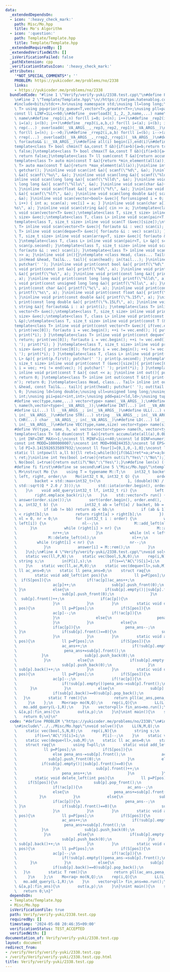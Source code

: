 ```yaml
---
data:
  _extendedDependsOn:
  - icon: ':heavy_check_mark:'
    path: Misc/Mo.hpp
    title: Mo's Algorithm
  - icon: ':question:'
    path: Template/Template.hpp
    title: Template/Template.hpp
  _extendedRequiredBy: []
  _extendedVerifiedWith: []
  _isVerificationFailed: false
  _pathExtension: cpp
  _verificationStatusIcon: ':heavy_check_mark:'
  attributes:
    '*NOT_SPECIAL_COMMENTS*': ''
    PROBLEM: https://yukicoder.me/problems/no/2338
    links:
    - https://yukicoder.me/problems/no/2338
  bundledCode: "#line 1 \"Verify/verify-yuki/2338.test.cpp\"\n#define PROBLEM \"https://yukicoder.me/problems/no/2338\"\
    \n#line 2 \"Template/Template.hpp\"\n//https://tatyam.hatenablog.com/entry/2019/12/15/003634\n\
    #include<bits/stdc++.h>\nusing namespace std;\nusing ll=long long;\ntemplate<class\
    \ T> using pq=priority_queue<T,vector<T>,greater<T>>;\nusing pll=pair<ll,ll>;\n\
    const ll LINF=1LL<<60;\n#define _overload3(_1,_2,_3,name,...) name\n#define _overload4(_1,_2,_3,_4,name,...)\
    \ name\n#define _rep1(i,n) for(ll i=0; i<(n); i++)\n#define _rep2(i,a,b) for(ll\
    \ i=(a); i<(b); i++)\n#define _rep3(i,a,b,c) for(ll i=(a); i<(b); i+=(c))\n#define\
    \ rep(...) _overload4(__VA_ARGS__,_rep3,_rep2,_rep1)(__VA_ARGS__)\n#define _rrep1(i,n)\
    \ for(ll i=(n); i-->0;)\n#define _rrep2(i,a,b) for(ll i=(b); i-->(a);)\n#define\
    \ rrep(...) _overload3(__VA_ARGS__,_rrep2,_rrep1)(__VA_ARGS__)\n#define each(i,...)\
    \ for(auto&& i:__VA_ARGS__)\n#define all(i) begin(i),end(i)\n#define rall(i) rbegin(i),rend(i)\n\
    template<class T> bool chmin(T &a,const T &b){if(a>b){a=b;return true;}else return\
    \ false;}\ntemplate<class T> bool chmax(T &a,const T &b){if(a<b){a=b;return true;}else\
    \ return false;}\ntemplate<class T> ll sum(const T &a){return accumulate(all(a),0LL);}\n\
    template<class T> auto min(const T &a){return *min_element(all(a));}\ntemplate<class\
    \ T> auto max(const T &a){return *max_element(all(a));}\ninline int scan(){ return\
    \ getchar(); }\ninline void scan(int &a){ scanf(\"%d\", &a); }\ninline void scan(unsigned\
    \ &a){ scanf(\"%u\", &a); }\ninline void scan(long &a){ scanf(\"%ld\", &a); }\n\
    inline void scan(long long &a){ scanf(\"%lld\", &a); }\ninline void scan(unsigned\
    \ long long &a){ scanf(\"%llu\", &a); }\ninline void scan(char &a){ cin >> a;\
    \ }\ninline void scan(float &a){ scanf(\"%f\", &a); }\ninline void scan(double\
    \ &a){ scanf(\"%lf\", &a); }\ninline void scan(long double &a){ scanf(\"%Lf\"\
    , &a); }\ninline void scan(vector<bool> &vec){ for(unsigned i = 0; i < vec.size();\
    \ i++) { int a; scan(a); vec[i] = a; } }\ninline void scan(char a[]){ scanf(\"\
    %s\", a); }\ninline void scan(string &a){ cin >> a; }\ntemplate<class T> inline\
    \ void scan(vector<T> &vec);\ntemplate<class T, size_t size> inline void scan(array<T,\
    \ size> &vec);\ntemplate<class T, class L> inline void scan(pair<T, L> &p);\n\
    template<class T, size_t size> inline void scan(T (&vec)[size]);\ntemplate<class\
    \ T> inline void scan(vector<T> &vec){ for(auto &i : vec) scan(i); }\ntemplate<class\
    \ T> inline void scan(deque<T> &vec){ for(auto &i : vec) scan(i); }\ntemplate<class\
    \ T, size_t size> inline void scan(array<T, size> &vec){ for(auto &i : vec) scan(i);\
    \ }\ntemplate<class T, class L> inline void scan(pair<T, L> &p){ scan(p.first);\
    \ scan(p.second); }\ntemplate<class T, size_t size> inline void scan(T (&vec)[size]){\
    \ for(auto &i : vec) scan(i); }\ntemplate<class T> inline void scan(T &a){ cin\
    \ >> a; }\ninline void in(){}\ntemplate <class Head, class... Tail> inline void\
    \ in(Head &head, Tail&... tail){ scan(head); in(tail...); }\ninline void print(){\
    \ putchar(' '); }\ninline void print(const bool &a){ printf(\"%d\", a); }\ninline\
    \ void print(const int &a){ printf(\"%d\", a); }\ninline void print(const unsigned\
    \ &a){ printf(\"%u\", a); }\ninline void print(const long &a){ printf(\"%ld\"\
    , a); }\ninline void print(const long long &a){ printf(\"%lld\", a); }\ninline\
    \ void print(const unsigned long long &a){ printf(\"%llu\", a); }\ninline void\
    \ print(const char &a){ printf(\"%c\", a); }\ninline void print(const char a[]){\
    \ printf(\"%s\", a); }\ninline void print(const float &a){ printf(\"%.15f\", a);\
    \ }\ninline void print(const double &a){ printf(\"%.15f\", a); }\ninline void\
    \ print(const long double &a){ printf(\"%.15Lf\", a); }\ninline void print(const\
    \ string &a){ for(auto&& i : a) print(i); }\ntemplate<class T> inline void print(const\
    \ vector<T> &vec);\ntemplate<class T, size_t size> inline void print(const array<T,\
    \ size> &vec);\ntemplate<class T, class L> inline void print(const pair<T, L>\
    \ &p);\ntemplate<class T, size_t size> inline void print(const T (&vec)[size]);\n\
    template<class T> inline void print(const vector<T> &vec){ if(vec.empty()) return;\
    \ print(vec[0]); for(auto i = vec.begin(); ++i != vec.end(); ){ putchar(' ');\
    \ print(*i); } }\ntemplate<class T> inline void print(const deque<T> &vec){ if(vec.empty())\
    \ return; print(vec[0]); for(auto i = vec.begin(); ++i != vec.end(); ){ putchar('\
    \ '); print(*i); } }\ntemplate<class T, size_t size> inline void print(const array<T,\
    \ size> &vec){ print(vec[0]); for(auto i = vec.begin(); ++i != vec.end(); ){ putchar('\
    \ '); print(*i); } }\ntemplate<class T, class L> inline void print(const pair<T,\
    \ L> &p){ print(p.first); putchar(' '); print(p.second); }\ntemplate<class T,\
    \ size_t size> inline void print(const T (&vec)[size]){ print(vec[0]); for(auto\
    \ i = vec; ++i != end(vec); ){ putchar(' '); print(*i); } }\ntemplate<class T>\
    \ inline void print(const T &a){ cout << a; }\ninline int out(){ putchar('\\n');\
    \ return 0; }\ntemplate<class T> inline int out(const T &t){ print(t); putchar('\\\
    n'); return 0; }\ntemplate<class Head, class... Tail> inline int out(const Head\
    \ &head, const Tail&... tail){ print(head); putchar(' '); out(tail...); return\
    \ 0; }\nusing ld=long double;\nusing ull=unsigned long long;\nusing uint=unsigned\
    \ int;\nusing pii=pair<int,int>;\nusing pdd=pair<ld,ld>;\nusing tuplis=array<ll,3>;\n\
    #define vec(type,name,...) vector<type> name(__VA_ARGS__);\n#define vv(type,name,h,...)vector<vector<type>>\
    \ name(h,vector<type>(__VA_ARGS__));\n#define INT(...) int __VA_ARGS__; in(__VA_ARGS__)\n\
    #define LL(...) ll __VA_ARGS__; in(__VA_ARGS__)\n#define ULL(...) ull __VA_ARGS__;\
    \ in(__VA_ARGS__)\n#define STR(...) string __VA_ARGS__; in(__VA_ARGS__)\n#define\
    \ CHR(...) char __VA_ARGS__; in(__VA_ARGS__)\n#define LD(...) ld __VA_ARGS__;\
    \ in(__VA_ARGS__)\n#define VEC(type,name,size) vector<type> name(size); in(name)\n\
    #define VV(type, name, h, w) vector<vector<type>> name(h, vector<type>(w)); in(name)\n\
    template<class T> ld dsum(const T &a){return accumulate(all(a),0.0L);}\nconst\
    \ int INF=INT_MAX>>1;\nconst ll MINF=1LL<<40;\nconst ld DINF=numeric_limits<ld>::infinity();\n\
    const int MODD=1000000007;\nconst int MOD=998244353;\nconst ld EPS=1e-9;\nconst\
    \ ld PI=3.1415926535897932;\nconst ll four[]={0,1,0,-1,0};\nconst ll eight[]={0,1,1,0,-1,-1,1,-1,0};\n\
    static ll intpow(ll a,ll b){ll ret=1;while(b){if(b&1)ret*=a;a*=a;b>>=1;}return\
    \ ret;}\ninline int Yes(bool i=true){return out(i?\"Yes\":\"No\");}\ninline int\
    \ No(bool i=true){return out(i?\"No\":\"Yes\");}\n#define len(x) ((int)(x).size())\n\
    #define fi first\n#define se second\n#line 5 \"Misc/Mo.hpp\"\ntemplate <class\
    \ M>\nstruct Mo {\n    using T = typename M::T;\n    int32_t backet;\n    std::vector<int32_t>\
    \ left, right, order;\n    Mo(int32_t N, int32_t Q) {\n        order.resize(Q);\n\
    \        backet = std::max<int32_t>(\n            1, (double)(N) / std::max<double>(1,\
    \ std::sqrt(Q * 2.0 / 3)));\n        std::iota(order.begin(), order.end(), 0);\n\
    \    }\n    void add_query(int32_t lf, int32_t ri) {\n        left.emplace_back(lf);\n\
    \        right.emplace_back(ri);\n    }\n    std::vector<T> run() {\n        std::vector<T>\
    \ answer(order.size());\n        sort(order.begin(), order.end(), [&](int32_t\
    \ a, int32_t b) {\n            int32_t ab = left[a] / backet, bb = left[b] / backet;\n\
    \            if (ab != bb) return ab < bb;\n            if (ab & 1) return right[a]\
    \ < right[b];\n            return right[a] > right[b];\n        });\n        int32_t\
    \ nl = 0, nr = 0;\n        for (int32_t i : order) {\n            while (nl >\
    \ left[i]) {\n                nl--;\n                M::add_left(nl);\n      \
    \      }\n            while (right[i] > nr) {\n                M::add_right(nr);\n\
    \                nr++;\n            }\n            while (nl < left[i]) {\n  \
    \              M::delete_left(nl);\n                nl++;\n            }\n   \
    \         while (right[i] < nr) {\n                nr--;\n                M::delete_right(nr);\n\
    \            }\n            answer[i] = M::rem();\n        }\n        return answer;\n\
    \    }\n};\n#line 4 \"Verify/verify-yuki/2338.test.cpp\"\nvoid solve(){\n    LL(N,M,Q);\n\
    \    static vec(ll,P,N);\n    static vec(bool,S,N,0);\n    rep(i,N){\n       \
    \ string s;\n        in(P[i],s);\n        if(s==\"AC\")S[i]=1;\n        P[i]--;\n\
    \    }\n    static vec(ll,ac,M,0);\n    static vec(deque<ll>,sub,M);\n    static\
    \ ll ac_ans=0;\n    static ll pena_ans=0;\n    struct raq{\n        using T=pll;\n\
    \        static void add_left(int pos){\n            ll p=P[pos];\n          \
    \  if(S[pos]){\n                if(!ac[p])ac_ans++;\n                else pena_ans-=sub[p].front();\n\
    \                ac[p]++;\n                sub[p].push_front(0);\n           \
    \ }\n            else{\n                if(sub[p].empty()||sub[p].front()==0){\n\
    \                    sub[p].push_front(0);\n                }\n              \
    \  sub[p].front()++;\n                if(ac[p]){\n                    pena_ans++;\n\
    \                }\n            }\n        }\n        static void delete_left(int\
    \ pos){\n            ll p=P[pos];\n            if(S[pos]){\n                sub[p].pop_front();\n\
    \                ac[p]--;\n                if(!ac[p]){\n                    ac_ans--;\n\
    \                }\n                else{\n                    pena_ans+=sub[p].front();\n\
    \                }\n            }\n            else{\n                sub[p].front()--;\n\
    \                if(ac[p]){\n                    pena_ans--;\n               \
    \ }\n                if(sub[p].front()==0){\n                    sub[p].pop_front();\n\
    \                }\n            }\n        }\n        static void add_right(int\
    \ pos){\n            ll p=P[pos];\n            if(S[pos]){\n                if(!ac[p]){\n\
    \                    ac_ans++;\n                    if(!sub[p].empty()){\n   \
    \                     pena_ans+=sub[p].front();\n                    }\n     \
    \           }\n                sub[p].push_back(0);\n                ac[p]++;\n\
    \            }\n            else{\n                if(sub[p].empty()||sub[p].back()==0){\n\
    \                    sub[p].push_back(0);\n                }\n               \
    \ sub[p].back()++;\n            }\n        }\n        static void delete_right(int\
    \ pos){\n            ll p=P[pos];\n            if(S[pos]){\n                sub[p].pop_back();\n\
    \                ac[p]--;\n                if(!ac[p]){\n                    ac_ans--;\n\
    \                    if(!sub[p].empty())pena_ans-=sub[p].front();\n          \
    \      }\n            }\n            else{\n                sub[p].back()--;\n\
    \                if(sub[p].back()==0)sub[p].pop_back();\n            }\n     \
    \   }\n        static T rem(){\n            return pll(ac_ans,pena_ans);\n   \
    \     }\n    };\n    Mo<raq> mo(N,Q);\n    rep(i,Q){\n        LL(L,R);\n     \
    \   mo.add_query(L-1,R);\n    }\n    vector<pll> fin_ans=mo.run();\n    for(auto\
    \ &[a,p]:fin_ans){\n        out(a,p);\n    }\n}\nint main(){\n    solve();\n \
    \   return 0;\n}\n"
  code: "#define PROBLEM \"https://yukicoder.me/problems/no/2338\"\n#include\"../../Template/Template.hpp\"\
    \n#include\"../../Misc/Mo.hpp\"\nvoid solve(){\n    LL(N,M,Q);\n    static vec(ll,P,N);\n\
    \    static vec(bool,S,N,0);\n    rep(i,N){\n        string s;\n        in(P[i],s);\n\
    \        if(s==\"AC\")S[i]=1;\n        P[i]--;\n    }\n    static vec(ll,ac,M,0);\n\
    \    static vec(deque<ll>,sub,M);\n    static ll ac_ans=0;\n    static ll pena_ans=0;\n\
    \    struct raq{\n        using T=pll;\n        static void add_left(int pos){\n\
    \            ll p=P[pos];\n            if(S[pos]){\n                if(!ac[p])ac_ans++;\n\
    \                else pena_ans-=sub[p].front();\n                ac[p]++;\n  \
    \              sub[p].push_front(0);\n            }\n            else{\n     \
    \           if(sub[p].empty()||sub[p].front()==0){\n                    sub[p].push_front(0);\n\
    \                }\n                sub[p].front()++;\n                if(ac[p]){\n\
    \                    pena_ans++;\n                }\n            }\n        }\n\
    \        static void delete_left(int pos){\n            ll p=P[pos];\n       \
    \     if(S[pos]){\n                sub[p].pop_front();\n                ac[p]--;\n\
    \                if(!ac[p]){\n                    ac_ans--;\n                }\n\
    \                else{\n                    pena_ans+=sub[p].front();\n      \
    \          }\n            }\n            else{\n                sub[p].front()--;\n\
    \                if(ac[p]){\n                    pena_ans--;\n               \
    \ }\n                if(sub[p].front()==0){\n                    sub[p].pop_front();\n\
    \                }\n            }\n        }\n        static void add_right(int\
    \ pos){\n            ll p=P[pos];\n            if(S[pos]){\n                if(!ac[p]){\n\
    \                    ac_ans++;\n                    if(!sub[p].empty()){\n   \
    \                     pena_ans+=sub[p].front();\n                    }\n     \
    \           }\n                sub[p].push_back(0);\n                ac[p]++;\n\
    \            }\n            else{\n                if(sub[p].empty()||sub[p].back()==0){\n\
    \                    sub[p].push_back(0);\n                }\n               \
    \ sub[p].back()++;\n            }\n        }\n        static void delete_right(int\
    \ pos){\n            ll p=P[pos];\n            if(S[pos]){\n                sub[p].pop_back();\n\
    \                ac[p]--;\n                if(!ac[p]){\n                    ac_ans--;\n\
    \                    if(!sub[p].empty())pena_ans-=sub[p].front();\n          \
    \      }\n            }\n            else{\n                sub[p].back()--;\n\
    \                if(sub[p].back()==0)sub[p].pop_back();\n            }\n     \
    \   }\n        static T rem(){\n            return pll(ac_ans,pena_ans);\n   \
    \     }\n    };\n    Mo<raq> mo(N,Q);\n    rep(i,Q){\n        LL(L,R);\n     \
    \   mo.add_query(L-1,R);\n    }\n    vector<pll> fin_ans=mo.run();\n    for(auto\
    \ &[a,p]:fin_ans){\n        out(a,p);\n    }\n}\nint main(){\n    solve();\n \
    \   return 0;\n}"
  dependsOn:
  - Template/Template.hpp
  - Misc/Mo.hpp
  isVerificationFile: true
  path: Verify/verify-yuki/2338.test.cpp
  requiredBy: []
  timestamp: '2024-05-08 20:46:35+09:00'
  verificationStatus: TEST_ACCEPTED
  verifiedWith: []
documentation_of: Verify/verify-yuki/2338.test.cpp
layout: document
redirect_from:
- /verify/Verify/verify-yuki/2338.test.cpp
- /verify/Verify/verify-yuki/2338.test.cpp.html
title: Verify/verify-yuki/2338.test.cpp
---
```

